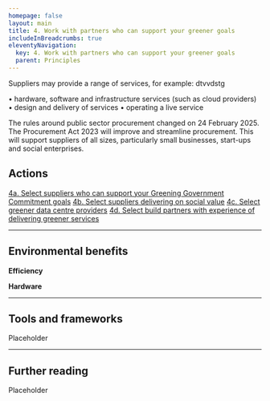 ```yaml
---
homepage: false
layout: main
title: 4. Work with partners who can support your greener goals
includeInBreadcrumbs: true
eleventyNavigation:
  key: 4. Work with partners who can support your greener goals
  parent: Principles
---
```

Suppliers may provide a range of services, for example: dtvvdstg

• hardware, software and infrastructure services (such as cloud providers)
• design and delivery of services
• operating a live service 

The rules around public sector procurement changed on 24 February 2025. The Procurement Act 2023 will improve and streamline procurement. This will support suppliers of all sizes, particularly small businesses, start-ups and social enterprises.

## Actions
[4a. Select suppliers who can support your Greening Government Commitment goals](/principles/actions/4a-select-suppliers-who-can-support-your-Greening-Government-Commitment-goals)
[4b. Select suppliers delivering on social value](/principles/actions/4b-select-suppliers-delivering-on-social-value)
[4c. Select greener data centre providers](/principles/actions/4c-select-greener-data-centre-providers)
[4d. Select build partners with experience of delivering greener services](/principles/actions/4d-select-build-partners-with-experience-of-delivering-greener-services)

* * *

## Environmental benefits

<p class="govuk-body"><strong class="govuk-tag">
  Efficiency
</strong></p>
<p class="govuk-body"><strong class="govuk-tag">
  Hardware
</strong></p>

* * *

## Tools and frameworks

Placeholder

* * *

## Further reading

Placeholder



